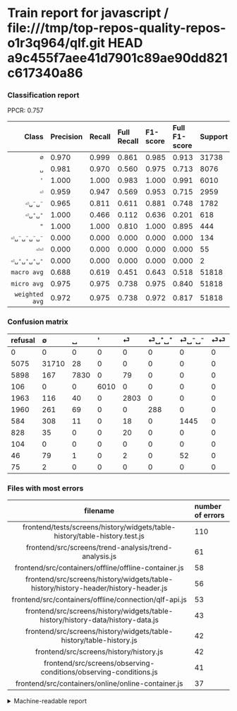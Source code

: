 # Train report for javascript / file:///tmp/top-repos-quality-repos-o1r3q964/qlf.git HEAD a9c455f7aee41d7901c89ae90dd821c617340a86

### Classification report

PPCR: 0.757

| Class | Precision | Recall | Full Recall | F1-score | Full F1-score | Support | Full Support | PPCR |
|------:|:----------|:-------|:------------|:---------|:---------|:--------|:-------------|:-----|
| `∅` | 0.970| 0.999| 0.861| 0.985| 0.913| 31738| 36813| 0.862 |
| `␣` | 0.981| 0.970| 0.560| 0.975| 0.713| 8076| 13974| 0.578 |
| `'` | 1.000| 1.000| 0.983| 1.000| 0.991| 6010| 6116| 0.983 |
| `⏎` | 0.959| 0.947| 0.569| 0.953| 0.715| 2959| 4922| 0.601 |
| `⏎␣⁻␣⁻` | 0.965| 0.811| 0.611| 0.881| 0.748| 1782| 2366| 0.753 |
| `⏎␣⁺␣⁺` | 1.000| 0.466| 0.112| 0.636| 0.201| 618| 2578| 0.240 |
| `"` | 1.000| 1.000| 0.810| 1.000| 0.895| 444| 548| 0.810 |
| `⏎␣⁻␣⁻␣⁻␣⁻` | 0.000| 0.000| 0.000| 0.000| 0.000| 134| 180| 0.744 |
| `⏎⏎` | 0.000| 0.000| 0.000| 0.000| 0.000| 55| 883| 0.062 |
| `⏎␣⁺␣⁺␣⁺␣⁺` | 0.000| 0.000| 0.000| 0.000| 0.000| 2| 77| 0.026 |
| `macro avg` | 0.688| 0.619| 0.451| 0.643| 0.518| 51818| 68457| 0.757 |
| `micro avg` | 0.975| 0.975| 0.738| 0.975| 0.840| 51818| 68457| 0.757 |
| `weighted avg` | 0.972| 0.975| 0.738| 0.972| 0.817| 51818| 68457| 0.757 |

### Confusion matrix

|refusal|  ∅| ␣| '| ⏎| ⏎␣⁺␣⁺| ⏎␣⁻␣⁻| ⏎⏎| "| ⏎␣⁻␣⁻␣⁻␣⁻| ⏎␣⁺␣⁺␣⁺␣⁺| 
|:---|:---|:---|:---|:---|:---|:---|:---|:---|:---|:---|
|0 |0 |0 |0 |0 |0 |0 |0 |0 |0 |0 |
|5075 |31710 |28 |0 |0 |0 |0 |0 |0 |0 |0 |
|5898 |167 |7830 |0 |79 |0 |0 |0 |0 |0 |0 |
|106 |0 |0 |6010 |0 |0 |0 |0 |0 |0 |0 |
|1963 |116 |40 |0 |2803 |0 |0 |0 |0 |0 |0 |
|1960 |261 |69 |0 |0 |288 |0 |0 |0 |0 |0 |
|584 |308 |11 |0 |18 |0 |1445 |0 |0 |0 |0 |
|828 |35 |0 |0 |20 |0 |0 |0 |0 |0 |0 |
|104 |0 |0 |0 |0 |0 |0 |0 |444 |0 |0 |
|46 |79 |1 |0 |2 |0 |52 |0 |0 |0 |0 |
|75 |2 |0 |0 |0 |0 |0 |0 |0 |0 |0 |

### Files with most errors

| filename | number of errors|
|:----:|:-----|
| frontend/tests/screens/history/widgets/table-history/table-history.test.js | 110 |
| frontend/src/screens/trend-analysis/trend-analysis.js | 61 |
| frontend/src/containers/offline/offline-container.js | 58 |
| frontend/src/screens/history/widgets/table-history/history-header/history-header.js | 56 |
| frontend/src/containers/offline/connection/qlf-api.js | 53 |
| frontend/src/screens/history/widgets/table-history/history-data/history-data.js | 43 |
| frontend/src/screens/history/widgets/table-history/table-history.js | 42 |
| frontend/src/screens/history/history.js | 42 |
| frontend/src/screens/observing-conditions/observing-conditions.js | 41 |
| frontend/src/containers/online/online-container.js | 37 |

<details>
    <summary>Machine-readable report</summary>
```json
{
  "cl_report": {"\"": {"f1-score": 1.0, "precision": 1.0, "recall": 1.0, "support": 444}, "\u0027": {"f1-score": 1.0, "precision": 1.0, "recall": 1.0, "support": 6010}, "macro avg": {"f1-score": 0.6430302180178351, "precision": 0.6876241935385792, "recall": 0.6192842700734856, "support": 51818}, "micro avg": {"f1-score": 0.9751437724342893, "precision": 0.9751437724342893, "recall": 0.9751437724342893, "support": 51818}, "weighted avg": {"f1-score": 0.9719152452508236, "precision": 0.9717400711964462, "recall": 0.9751437724342893, "support": 51818}, "\u2205": {"f1-score": 0.984538002980626, "precision": 0.9703776240896016, "recall": 0.9991177767975298, "support": 31738}, "\u23ce": {"f1-score": 0.953239245026356, "precision": 0.95927446954141, "recall": 0.9472794863129436, "support": 2959}, "\u23ce\u23ce": {"f1-score": 0.0, "precision": 0.0, "recall": 0.0, "support": 55}, "\u23ce\u2423\u207a\u2423\u207a": {"f1-score": 0.6357615894039735, "precision": 1.0, "recall": 0.46601941747572817, "support": 618}, "\u23ce\u2423\u207a\u2423\u207a\u2423\u207a\u2423\u207a": {"f1-score": 0.0, "precision": 0.0, "recall": 0.0, "support": 2}, "\u23ce\u2423\u207b\u2423\u207b": {"f1-score": 0.8813662702043307, "precision": 0.9652638610554443, "recall": 0.8108866442199776, "support": 1782}, "\u23ce\u2423\u207b\u2423\u207b\u2423\u207b\u2423\u207b": {"f1-score": 0.0, "precision": 0.0, "recall": 0.0, "support": 134}, "\u2423": {"f1-score": 0.9753970725630645, "precision": 0.9813259806993357, "recall": 0.9695393759286776, "support": 8076}},
  "cl_report_full": {"\"": {"f1-score": 0.8951612903225806, "precision": 1.0, "recall": 0.8102189781021898, "support": 548}, "\u0027": {"f1-score": 0.9912584529111002, "precision": 1.0, "recall": 0.9826684107259647, "support": 6116}, "macro avg": {"f1-score": 0.5176184628154104, "precision": 0.6876241935385792, "recall": 0.45065280751366227, "support": 68457}, "micro avg": {"f1-score": 0.84024111411349, "precision": 0.9751437724342893, "recall": 0.7381275837386972, "support": 68457}, "weighted avg": {"f1-score": 0.8169225643045901, "precision": 0.959477101892327, "recall": 0.7381275837386972, "support": 68457}, "\u2205": {"f1-score": 0.9126361687124951, "precision": 0.9703776240896016, "recall": 0.8613804905875642, "support": 36813}, "\u23ce": {"f1-score": 0.7146863844977054, "precision": 0.95927446954141, "recall": 0.5694839496139781, "support": 4922}, "\u23ce\u23ce": {"f1-score": 0.0, "precision": 0.0, "recall": 0.0, "support": 883}, "\u23ce\u2423\u207a\u2423\u207a": {"f1-score": 0.20097697138869505, "precision": 1.0, "recall": 0.11171450737005431, "support": 2578}, "\u23ce\u2423\u207a\u2423\u207a\u2423\u207a\u2423\u207a": {"f1-score": 0.0, "precision": 0.0, "recall": 0.0, "support": 77}, "\u23ce\u2423\u207b\u2423\u207b": {"f1-score": 0.7481232202951076, "precision": 0.9652638610554443, "recall": 0.6107354184277262, "support": 2366}, "\u23ce\u2423\u207b\u2423\u207b\u2423\u207b\u2423\u207b": {"f1-score": 0.0, "precision": 0.0, "recall": 0.0, "support": 180}, "\u2423": {"f1-score": 0.71334214002642, "precision": 0.9813259806993357, "recall": 0.5603263203091455, "support": 13974}},
  "ppcr": 0.7569423141534102
}
```
</details>
